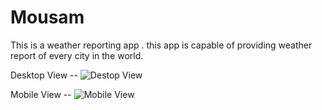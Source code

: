 # Mousam
This is a weather reporting app . this app is capable of providing weather report of every city in the world.

Desktop View --
![Destop View](/view/destop.png)

Mobile View --
![Mobile View](/view/mobile.png)
